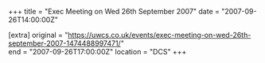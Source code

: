 +++
title = "Exec Meeting on Wed 26th September 2007"
date = "2007-09-26T14:00:00Z"

[extra]
original = "https://uwcs.co.uk/events/exec-meeting-on-wed-26th-september-2007-1474488997471/"    
end = "2007-09-26T17:00:00Z"
location = "DCS"
+++



